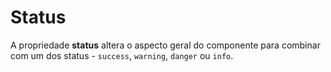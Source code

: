 # Status

A propriedade **status** altera o aspecto geral do componente para combinar com um dos status - `success`, `warning`, `danger` ou `info`.